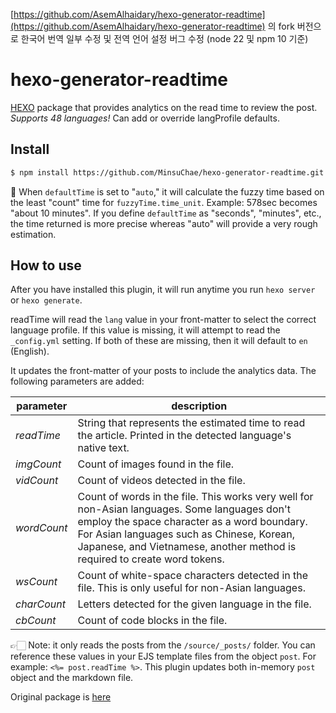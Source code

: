 [https://github.com/AsemAlhaidary/hexo-generator-readtime](https://github.com/AsemAlhaidary/hexo-generator-readtime) 의 fork 버전으로 한국어 번역 일부 수정 및 전역 언어 설정 버그 수정 
(node 22 및 npm 10 기준)

# hexo-generator-readtime

[HEXO](https://github.com/hexojs/hexo) package that provides analytics on the read time to review the post. *Supports 48 languages!* Can add or override langProfile defaults.

## Install

``` bash
$ npm install https://github.com/MinsuChae/hexo-generator-readtime.git
```

📝 When `defaultTime` is set to "`auto`," it will calculate the fuzzy time based on the least "count" time for `fuzzyTime.time_unit`. Example: 578sec becomes "about 10 minutes".
If you define `defaultTime` as "seconds", "minutes", etc., the time returned is more precise whereas "auto" will provide a very rough estimation.

## How to use

After you have installed this plugin, it will run anytime you run `hexo server` or `hexo generate`.

readTime will read the `lang` value in your front-matter to select the correct language profile. If this value is missing, it will attempt to read the `_config.yml` setting. If both of these are missing, then it will default to `en` (English).

It updates the front-matter of your posts to include the analytics data. The following parameters are added:

| parameter | description |
| --- | --- |
| *readTime* | String that represents the estimated time to read the article. Printed in the detected language's native text. |
| *imgCount* | Count of images found in the file. |
| *vidCount* | Count of videos detected in the file. |
| *wordCount* | Count of words in the file. This works very well for non-Asian languages. Some languages don't employ the space character as a word boundary. For Asian languages such as Chinese, Korean, Japanese, and Vietnamese, another method is required to create word tokens. |
| *wsCount* | Count of white-space characters detected in the file. This is only useful for non-Asian languages. |
| *charCount* | Letters detected for the given language in the file. |
| *cbCount* | Count of code blocks in the file. |

👉🏻 Note: it only reads the posts from the `/source/_posts/` folder. You can reference these values in your EJS template files from the object `post`. For example: `<%= post.readTime %>`. This plugin updates both in-memory `post` object and the markdown file.

Original package is [here](https://github.com/AsemAlhaidary/hexo-generator-readtime)
